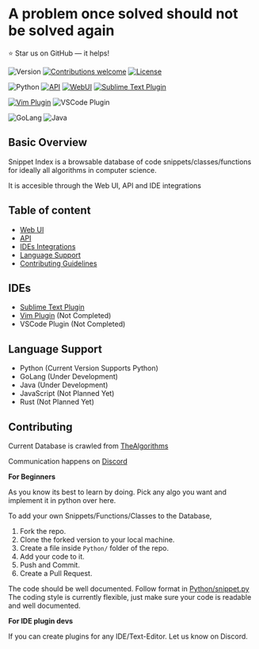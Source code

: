 A problem once solved should not be solved again
======================
:star: Star us on GitHub — it helps!

![Version](https://img.shields.io/badge/Version-0.1-grey.svg)
[![Contributions welcome](https://img.shields.io/badge/contributions-welcome-orange.svg)](https://github.com/omkarjc27/Snippet-Index/issues)
[![License](https://img.shields.io/badge/license-MIT-blue.svg)](https://opensource.org/licenses/MIT)

![Python](https://img.shields.io/badge/Python-Supported-brightgreen.svg)
[![API](https://img.shields.io/badge/API-v0.1.0-brightgreen.svg)](https://snip-index.herokuapp.com/)
[![WebUI](https://img.shields.io/badge/WebUI-Working-brightgreen.svg)](https://snip-index.herokuapp.com/)
[![Sublime Text Plugin](https://img.shields.io/badge/SublimeText-Working-brightgreen.svg)](https://github.com/omkarjc27/sublime-snipet-index)

[![Vim Plugin](https://img.shields.io/badge/Vim-UnderConstruction-yellow.svg)](https://github.com/horwreed/Snippit-vim)
![VSCode Plugin](https://img.shields.io/badge/VSCode-UnderConstruction-yellow.svg)

![GoLang](https://img.shields.io/badge/GoLang-ComingSoon...-orange.svg)
![Java](https://img.shields.io/badge/Java-ComingSoon...-orange.svg)

## Basic Overview

Snippet Index is a browsable database of code snippets/classes/functions for ideally all algorithms in computer science. 

It is accesible through the Web UI, API and IDE integrations


## Table of content

- [Web UI](https://snip-index.herokuapp.com/)
- [API](/API_DOCS.md) 
- [IDEs Integrations](#ides)
- [Language Support](#language-support)
- [Contributing Guidelines](#contributing)

## IDEs

- [Sublime Text Plugin](https://github.com/omkarjc27/sublime-snipet-index)
- [Vim Plugin](https://github.com/horwreed/Snippit-vim) (Not Completed)
- VSCode Plugin (Not Completed)

## Language Support
- Python (Current Version Supports Python)
- GoLang (Under Development)
- Java (Under Development)
- JavaScript (Not Planned Yet)
- Rust (Not Planned Yet)

## Contributing

Current Database is crawled from [TheAlgorithms](https://github.com/TheAlgorithms/Python)

Communication happens on [Discord](https://discord.gg/8m3d9Bn)

**For Beginners**

As you know its best to learn by doing.
Pick any algo you want and implement it in python over here.

To add your own Snippets/Functions/Classes to the Database,
1. Fork the repo.
2. Clone the forked version to your local machine.
3. Create a file inside ```Python/``` folder of the repo.
4. Add your code to it.
5. Push and Commit.
6. Create a Pull Request.

The code should be well documented. Follow format in [Python/snippet.py](https://github.com/omkarjc27/Snippet-Index/blob/master/Python/snippet.py)
The coding style is currently flexible,
just make sure your code is readable and well documented.


**For IDE plugin devs**

If you can create plugins for any IDE/Text-Editor.
Let us know on Discord.
